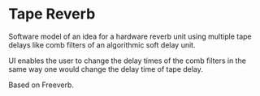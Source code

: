 # Tape Reverb

Software model of an idea for a hardware reverb unit using multiple tape delays like comb filters of an algorithmic soft delay unit.

UI enables the user to change the delay times of the comb filters in the same way one would change the delay time of tape delay.

Based on Freeverb.

